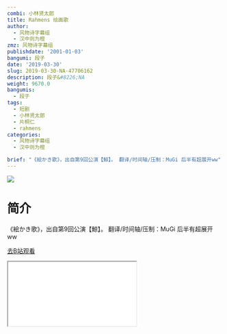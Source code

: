 ```yaml
---
combi: 小林贤太郎
title: Rahmens 绘画歌
author:
  - 风物诗字幕组
  - 汉中则为橙
zmz: 风物诗字幕组
publishdate: '2001-01-03'
bangumi: 段子
date: '2019-03-30'
slug: 2019-03-30-NA-47706162
description: 段子&#8226;NA
weight: 9670.0
bangumis:
  - 段子
tags:
  - 短剧
  - 小林贤太郎
  - 片桐仁
  - rahmens
categories:
  - 风物诗字幕组
  - 汉中则为橙

brief: "《絵かき歌》，出自第9回公演【鯨】。 翻译/时间轴/压制：MuGi 后半有超展开ww"
---
```

![](https://i.imgur.com/nFvwEr7.jpg)
# 简介  
《絵かき歌》，出自第9回公演【鯨】。
翻译/时间轴/压制：MuGi
后半有超展开ww  

[去B站观看](https://www.bilibili.com/video/av47706162/)
<div class ="resp-container"><iframe class="testiframe" src="//player.bilibili.com/player.html?aid=47706162"", scrolling="no", allowfullscreen="true" > </iframe></div> 
